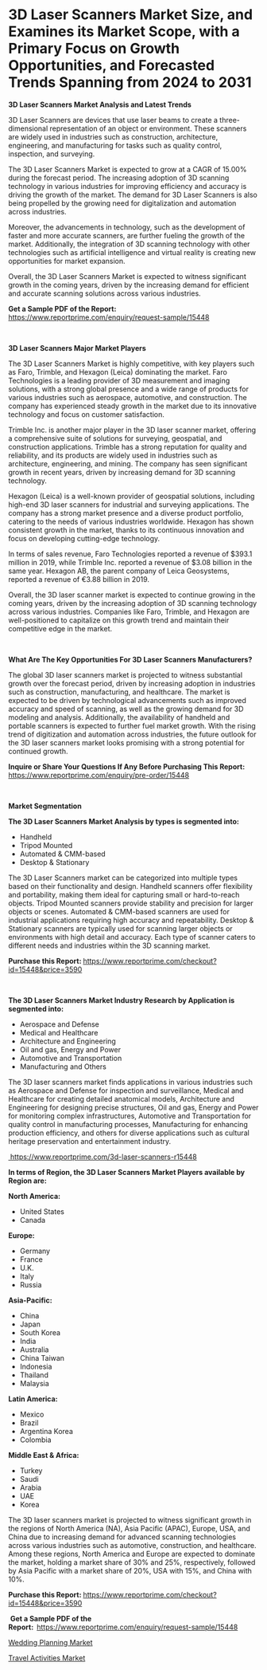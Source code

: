<p><h1>3D Laser Scanners Market Size, and Examines its Market Scope, with a Primary Focus on Growth Opportunities, and Forecasted Trends Spanning from 2024 to 2031</h1></p><p><strong>3D Laser Scanners Market Analysis and Latest Trends</strong></p>
<p><p>3D Laser Scanners are devices that use laser beams to create a three-dimensional representation of an object or environment. These scanners are widely used in industries such as construction, architecture, engineering, and manufacturing for tasks such as quality control, inspection, and surveying.</p><p>The 3D Laser Scanners Market is expected to grow at a CAGR of 15.00% during the forecast period. The increasing adoption of 3D scanning technology in various industries for improving efficiency and accuracy is driving the growth of the market. The demand for 3D Laser Scanners is also being propelled by the growing need for digitalization and automation across industries.</p><p>Moreover, the advancements in technology, such as the development of faster and more accurate scanners, are further fueling the growth of the market. Additionally, the integration of 3D scanning technology with other technologies such as artificial intelligence and virtual reality is creating new opportunities for market expansion.</p><p>Overall, the 3D Laser Scanners Market is expected to witness significant growth in the coming years, driven by the increasing demand for efficient and accurate scanning solutions across various industries.</p></p>
<p><strong>Get a Sample PDF of the Report:&nbsp;</strong> <a href="https://www.reportprime.com/enquiry/request-sample/15448">https://www.reportprime.com/enquiry/request-sample/15448</a></p>
<p>&nbsp;</p>
<p><strong>3D Laser Scanners Major Market Players</strong></p>
<p><p>The 3D Laser Scanners Market is highly competitive, with key players such as Faro, Trimble, and Hexagon (Leica) dominating the market. Faro Technologies is a leading provider of 3D measurement and imaging solutions, with a strong global presence and a wide range of products for various industries such as aerospace, automotive, and construction. The company has experienced steady growth in the market due to its innovative technology and focus on customer satisfaction.</p><p>Trimble Inc. is another major player in the 3D laser scanner market, offering a comprehensive suite of solutions for surveying, geospatial, and construction applications. Trimble has a strong reputation for quality and reliability, and its products are widely used in industries such as architecture, engineering, and mining. The company has seen significant growth in recent years, driven by increasing demand for 3D scanning technology.</p><p>Hexagon (Leica) is a well-known provider of geospatial solutions, including high-end 3D laser scanners for industrial and surveying applications. The company has a strong market presence and a diverse product portfolio, catering to the needs of various industries worldwide. Hexagon has shown consistent growth in the market, thanks to its continuous innovation and focus on developing cutting-edge technology.</p><p>In terms of sales revenue, Faro Technologies reported a revenue of $393.1 million in 2019, while Trimble Inc. reported a revenue of $3.08 billion in the same year. Hexagon AB, the parent company of Leica Geosystems, reported a revenue of €3.88 billion in 2019.</p><p>Overall, the 3D laser scanner market is expected to continue growing in the coming years, driven by the increasing adoption of 3D scanning technology across various industries. Companies like Faro, Trimble, and Hexagon are well-positioned to capitalize on this growth trend and maintain their competitive edge in the market.</p></p>
<p>&nbsp;</p>
<p><strong>What Are The Key Opportunities For 3D Laser Scanners Manufacturers?</strong></p>
<p><p>The global 3D laser scanners market is projected to witness substantial growth over the forecast period, driven by increasing adoption in industries such as construction, manufacturing, and healthcare. The market is expected to be driven by technological advancements such as improved accuracy and speed of scanning, as well as the growing demand for 3D modeling and analysis. Additionally, the availability of handheld and portable scanners is expected to further fuel market growth. With the rising trend of digitization and automation across industries, the future outlook for the 3D laser scanners market looks promising with a strong potential for continued growth.</p></p>
<p><strong>Inquire or Share Your Questions If Any Before Purchasing This Report:</strong> <a href="https://www.reportprime.com/enquiry/pre-order/15448">https://www.reportprime.com/enquiry/pre-order/15448</a></p>
<p>&nbsp;</p>
<p><strong>Market Segmentation</strong></p>
<p><strong>The 3D Laser Scanners Market Analysis by types is segmented into:</strong></p>
<p><ul><li>Handheld</li><li>Tripod Mounted</li><li>Automated & CMM-based</li><li>Desktop & Stationary</li></ul></p>
<p><p>The 3D Laser Scanners market can be categorized into multiple types based on their functionality and design. Handheld scanners offer flexibility and portability, making them ideal for capturing small or hard-to-reach objects. Tripod Mounted scanners provide stability and precision for larger objects or scenes. Automated & CMM-based scanners are used for industrial applications requiring high accuracy and repeatability. Desktop & Stationary scanners are typically used for scanning larger objects or environments with high detail and accuracy. Each type of scanner caters to different needs and industries within the 3D scanning market.</p></p>
<p><strong>Purchase this Report:&nbsp;</strong><a href="https://www.reportprime.com/checkout?id=15448&price=3590">https://www.reportprime.com/checkout?id=15448&price=3590</a></p>
<p>&nbsp;</p>
<p><strong>The 3D Laser Scanners Market Industry Research by Application is segmented into:</strong></p>
<p><ul><li>Aerospace and Defense</li><li>Medical and Healthcare</li><li>Architecture and Engineering</li><li>Oil and gas, Energy and Power</li><li>Automotive and Transportation</li><li>Manufacturing and Others</li></ul></p>
<p><p>The 3D laser scanners market finds applications in various industries such as Aerospace and Defense for inspection and surveillance, Medical and Healthcare for creating detailed anatomical models, Architecture and Engineering for designing precise structures, Oil and gas, Energy and Power for monitoring complex infrastructures, Automotive and Transportation for quality control in manufacturing processes, Manufacturing for enhancing production efficiency, and others for diverse applications such as cultural heritage preservation and entertainment industry.</p></p>
<p><a href="https://www.reportprime.com/3d-laser-scanners-r15448">&nbsp;https://www.reportprime.com/3d-laser-scanners-r15448</a></p>
<p><strong>In terms of Region, the 3D Laser Scanners Market Players available by Region are:</strong></p>
<p>
    <p> <strong> North America: </strong>
        <ul>
            <li>United States</li>
            <li>Canada</li>
        </ul>
        </p> 
    <p> <strong> Europe: </strong>
        <ul>
            <li>Germany</li>
            <li>France</li>
            <li>U.K.</li>
            <li>Italy</li>
            <li>Russia</li>
        </ul>
        </p> 
    <p> <strong> Asia-Pacific: </strong>
        <ul>
            <li>China</li>
            <li>Japan</li>
            <li>South Korea</li>
            <li>India</li>
            <li>Australia</li>
            <li>China Taiwan</li>
            <li>Indonesia</li>
            <li>Thailand</li>
            <li>Malaysia</li>
        </ul>
        </p> 
    <p> <strong> Latin America: </strong>
        <ul>
            <li>Mexico</li>
            <li>Brazil</li>
            <li>Argentina Korea</li>
            <li>Colombia</li>
        </ul>
        </p> 
    <p> <strong> Middle East & Africa: </strong>
        <ul>
            <li>Turkey</li>
            <li>Saudi</li>
            <li>Arabia</li>
            <li>UAE</li>
            <li>Korea</li>
        </ul>
    </p>
    </p>
<p><p>The 3D laser scanners market is projected to witness significant growth in the regions of North America (NA), Asia Pacific (APAC), Europe, USA, and China due to increasing demand for advanced scanning technologies across various industries such as automotive, construction, and healthcare. Among these regions, North America and Europe are expected to dominate the market, holding a market share of 30% and 25%, respectively, followed by Asia Pacific with a market share of 20%, USA with 15%, and China with 10%.</p></p>
<p><strong>Purchase this Report: </strong><a href="https://www.reportprime.com/checkout?id=15448&price=3590">https://www.reportprime.com/checkout?id=15448&price=3590</a></p>
<p>&nbsp;<strong>Get a Sample PDF of the Report:&nbsp;&nbsp;</strong><a href="https://www.reportprime.com/enquiry/request-sample/15448">https://www.reportprime.com/enquiry/request-sample/15448</a></p>
<p><strong></strong></p>
<p><p><a href="https://github.com/JameTravis/Market-Research-Report-List-6/blob/main/wedding-planning-market.md">Wedding Planning Market</a></p><p><a href="https://github.com/qndifksd5/Market-Research-Report-List-1/blob/main/travel-activities-market.md">Travel Activities Market</a></p></p>